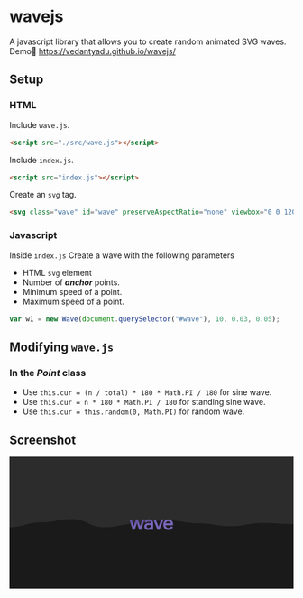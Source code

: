 # wavejs
A javascript library that allows you to create random animated SVG waves.  
Demo🌊 https://vedantyadu.github.io/wavejs/

## Setup ##
### HTML ###
Include `wave.js`.
```html
<script src="./src/wave.js"></script>
```  
Include `index.js`.
```html
<script src="index.js"></script>
```
Create an `svg` tag.
```html
<svg class="wave" id="wave" preserveAspectRatio="none" viewbox="0 0 1200 50"></svg>
```

### Javascript ###
Inside `index.js`
Create a wave with the following parameters  
- HTML `svg` element
- Number of ***anchor*** points.
- Minimum speed of a point.
- Maximum speed of a point.
```js
var w1 = new Wave(document.querySelector("#wave"), 10, 0.03, 0.05);
```

## Modifying `wave.js` ##
### In the ***Point*** class ###
- Use `this.cur = (n / total) * 180 * Math.PI / 180` for sine wave. 
- Use `this.cur = n * 180 * Math.PI / 180` for standing sine wave.
- Use `this.cur = this.random(0, Math.PI)` for random wave.

## Screenshot ##
![Screenshot](img/wave_desktop.JPG)
